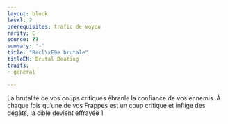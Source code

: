 ```yaml
---
layout: block
level: 2
prerequisites: trafic de voyou
rarity: C
source: ??
summary: '-'
title: "Racl\xE9e brutale"
titleEN: Brutal Beating
traits:
- general

---
```


<p>La brutalité de vos coups critiques ébranle la confiance de vos ennemis. À chaque fois qu’une de vos Frappes est un coup critique et inflige des dégâts, la cible devient effrayée 1</p>